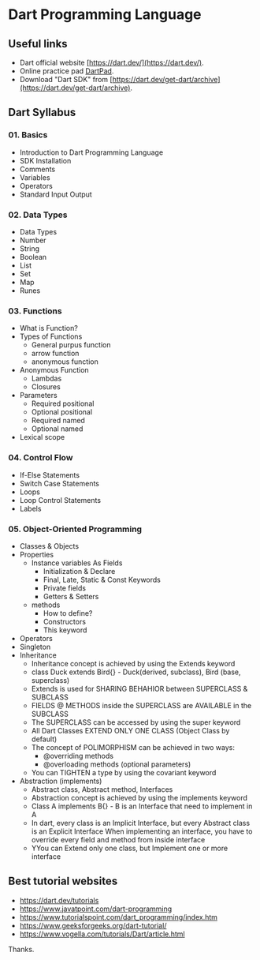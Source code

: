 # Dart Programming Language 

## Useful links
- Dart official website [https://dart.dev/](https://dart.dev/).
- Online practice pad [DartPad](https://dartpad.dev/?). 
- Download "Dart SDK" from [https://dart.dev/get-dart/archive](https://dart.dev/get-dart/archive). 

## Dart Syllabus

### 01. Basics 
- Introduction to Dart Programming Language 
- SDK Installation 
- Comments 
- Variables 
- Operators 
- Standard Input Output 

### 02. Data Types
- Data Types
- Number
- String
- Boolean
- List
- Set
- Map
- Runes

### 03. Functions 
- What is Function?
- Types of Functions 
    - General purpus function
    - arrow function 
    - anonymous function
- Anonymous Function
    - Lambdas
    - Closures 
- Parameters
    - Required positional 
    - Optional positional
    - Required named
    - Optional named
- Lexical scope 

### 04. Control Flow 
- If-Else Statements
- Switch Case Statements
- Loops
- Loop Control Statements
- Labels 

### 05. Object-Oriented Programming 
- Classes & Objects
- Properties 
    - Instance variables As Fields 
        - Initialization & Declare 
        - Final, Late, Static & Const Keywords
        - Private fields
        - Getters & Setters
    - methods 
        - How to define?
        - Constructors 
        - This keyword 
- Operators
- Singleton
- Inheritance
    - Inheritance concept is achieved by using the Extends keyword
    - class Duck extends Bird{} - Duck(derived, subclass), Bird (base, superclass)
    - Extends is used for SHARING BEHAHIOR between SUPERCLASS & SUBCLASS
    - FIELDS @ METHODS inside the SUPERCLASS are AVAILABLE in the SUBCLASS
    - The SUPERCLASS can be accessed by using the super keyword
    - All Dart Classes EXTEND ONLY ONE CLASS (Object Class by default)
    - The concept of POLIMORPHISM can be achieved in two ways:
        - @overriding methods
        - @overloading methods (optional parameters)
    - You can TIGHTEN a type by using the covariant keyword
- Abstraction (implements)
    - Abstract class, Abstract method, Interfaces 
    - Abstraction concept is achieved by using the implements keyword
    - Class A implements B{} - B is an Interface that need to implement in A
    - In dart, every class is an Implicit Interface, but every Abstract class is an Explicit Interface
    When implementing an interface, you have to override every field and method from inside interface
    - YYou can Extend only one class, but Implement one or more interface

<!-- ### 06. Dart Utilities 
    06.1. Date and Time
    06.2. Using await async in Dart
    06.3. Data Enumeration in Dart
    06.4. Type System
    06.5. Generators in Dart 

### 07. Dart Programs 
    07.1. How to Combine Lists in Dart?
    07.2. Finding Minimum and Maximum Value in a List
    07.3. Splitting of String
    07.4. How to Append or Concatenate Strings in Dart?
    07.5. How to Find the Length of a String in Dart?
    07.6. Sort a List
    07.7. How to convert a lowercase string to an uppercase string?
    07.8. How to convert all characters of a string to lowercase?
    07.9. How to Replace a Substring of a String in Dart?
    07.10. How to Check String is Empty in Dart? 

### 08. Advanced Concepts 
    08.1. Exception Handling in Dart
    08.2. Assert Statements in Dart
    08.3. Fallthrough Condition in Dart
    08.4. Concept of Isolates in Dart
    08.5. Typedef
    08.6. URIs
    08.7. Collections
    08.8. Packages
    08.9. Generators
    08.10. Callable Classes
    08.11. Isolates
    08.12. Async
    08.13. String codeUnits Property
    08.14. HTML DOM -->

## Best tutorial websites 
- https://dart.dev/tutorials 
- https://www.javatpoint.com/dart-programming
- https://www.tutorialspoint.com/dart_programming/index.htm
- https://www.geeksforgeeks.org/dart-tutorial/ 
- https://www.vogella.com/tutorials/Dart/article.html 

Thanks.
